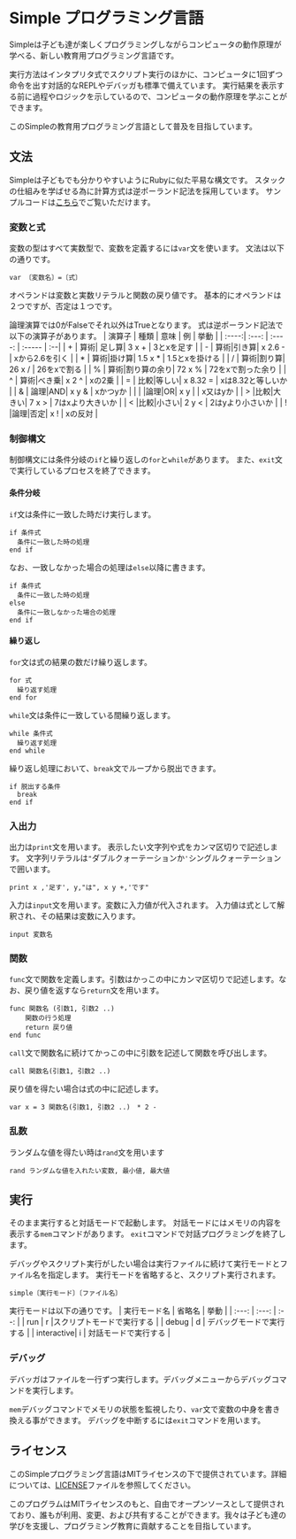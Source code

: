 # Simple プログラミング言語
Simpleは子ども達が楽しくプログラミングしながらコンピュータの動作原理が学べる、新しい教育用プログラミング言語です。

実行方法はインタプリタ式でスクリプト実行のほかに、コンピュータに1回ずつ命令を出す対話的なREPLやデバッガも標準で備えています。
実行結果を表示する前に過程やロジックを示しているので、コンピュータの動作原理を学ぶことができます。

このSimpleの教育用プログラミング言語として普及を目指しています。

## 文法
Simpleは子どもでも分かりやすいようにRubyに似た平易な構文です。
スタックの仕組みを学ばせる為に計算方式は逆ポーランド記法を採用しています。
サンプルコードは[こちら](example.smp)でご覧いただけます。

### 変数と式
変数の型はすべて実数型で、変数を定義するには`var`文を使います。
文法は以下の通りです。
```
var 〔変数名〕=〔式〕
```
オペランドは変数と実数リテラルと関数の戻り値です。
基本的にオペランドは２つですが、否定は１つです。

論理演算では0がFalseでそれ以外はTrueとなります。
式は逆ポーランド記法で以下の演算子があります。
| 演算子 | 種類 | 意味 | 例 | 挙動 |
| :----:| :---: | :----: | :----- | :--|
| + | 算術| 足し算| 3 x + | 3とxを足す |
| - | 算術|引き算| x 2.6 - | xから2.6を引く |
| * | 算術|掛け算| 1.5 x * | 1.5とxを掛ける |
| / | 算術|割り算| 26 x / | 26をxで割る |
| % | 算術|割り算の余り| 72 x % | 72をxで割った余り |
| ^ | 算術|べき乗| x 2 ^ | xの2乗 |
| = | 比較|等しい| x 8.32 = | xは8.32と等しいか |
| & | 論理|AND| x y & | xかつyか |
| \| |論理|OR| x y \| | x又はyか | 
| > |比較|大きい| 7 x > | 7はxより大きいか |
| < |比較|小さい| 2 y < | 2はyより小さいか |
| ! |論理|否定| x ! | xの反対 |

### 制御構文
制御構文には条件分岐の`if`と繰り返しの`for`と`while`があります。
また、`exit`文で実行しているプロセスを終了できます。
#### 条件分岐
`if`文は条件に一致した時だけ実行します。
```
if 条件式
  条件に一致した時の処理
end if
```
なお、一致しなかった場合の処理は`else`以降に書きます。
```
if 条件式
  条件に一致した時の処理
else
  条件に一致しなかった場合の処理
end if
```
#### 繰り返し
`for`文は式の結果の数だけ繰り返します。
```
for 式
  繰り返す処理
end for
```

`while`文は条件に一致している間繰り返します。
```
while 条件式
  繰り返す処理
end while
```
繰り返し処理において、`break`文でループから脱出できます。
```
if 脱出する条件
  break
end if
```
### 入出力
出力は`print`文を用います。
表示したい文字列や式をカンマ区切りで記述します。
文字列リテラルは`"`ダブルクォーテーションか`'`シングルクォーテーションで囲います。
```
print x ,'足す', y,"は", x y +,'です"
```

入力は`input`文を用います。変数に入力値が代入されます。
入力値は式として解釈され、その結果は変数に入ります。
```
input 変数名
```

### 関数
`func`文で関数を定義します。引数はかっこの中にカンマ区切りで記述します。なお、戻り値を返すなら`return`文を用います。
```
func 関数名 (引数1, 引数2 ..)
    関数の行う処理
    return 戻り値
end func
```
`call`文で関数名に続けてかっこの中に引数を記述して関数を呼び出します。
```
call 関数名(引数1, 引数2 ..)
```
戻り値を得たい場合は式の中に記述します。
```
var x = 3 関数名(引数1, 引数2 ..)　* 2 -
```
### 乱数
ランダムな値を得たい時は`rand`文を用います
```
rand ランダムな値を入れたい変数, 最小値, 最大値
```
## 実行
そのまま実行すると対話モードで起動します。
対話モードにはメモリの内容を表示する`mem`コマンドがあります。
`exit`コマンドで対話プログラミングを終了します。

デバッグやスクリプト実行がしたい場合は実行ファイルに続けて実行モードとファイル名を指定します。
実行モードを省略すると、スクリプト実行されます。
```
simple〔実行モード〕〔ファイル名〕
```
実行モードは以下の通りです。
| 実行モード名 | 省略名 | 挙動 |
| :---: | :---: | :--: |
| run | r |スクリプトモードで実行する |
| debug | d | デバッグモードで実行する |
| interactive| i | 対話モードで実行する |
### デバッグ
デバッガはファイルを一行ずつ実行します。デバッグメニューからデバッグコマンドを実行します。

`mem`デバッグコマンドでメモリの状態を監視したり、`var`文で変数の中身を書き換える事ができます。
デバッグを中断するには`exit`コマンドを用います。
## ライセンス
このSimpleプログラミング言語はMITライセンスの下で提供されています。詳細については、[LICENSE](LICENSE)ファイルを参照してください。

このプログラムはMITライセンスのもと、自由でオープンソースとして提供されており、誰もが利用、変更、および共有することができます。我々は子ども達の学びを支援し、プログラミング教育に貢献することを目指しています。
